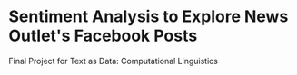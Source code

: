 # Sentiment Analysis to Explore News Outlet's Facebook Posts

Final Project for Text as Data: Computational Linguistics
